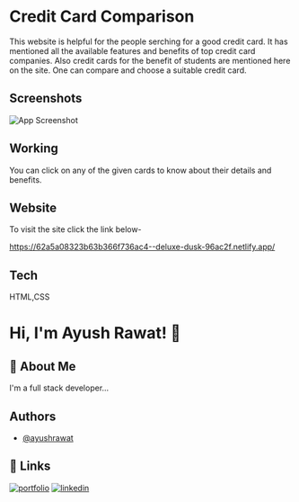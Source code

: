 
# Credit Card Comparison 

This website is helpful for the people serching for a good credit card.
It has mentioned all the available features and benefits of top credit card companies.
Also credit cards for the benefit of students are mentioned here on the site.
One can compare and choose a suitable credit card.


## Screenshots

![App Screenshot](https://i.postimg.cc/dVsmFnNr/page.png)


## Working

You can click on any of the given cards to know about their details and benefits. 


## Website

To visit the site click the link below-


https://62a5a08323b63b366f736ac4--deluxe-dusk-96ac2f.netlify.app/

## Tech 

HTML,CSS




# Hi, I'm Ayush Rawat! 👋


## 🚀 About Me
I'm a full stack developer...


## Authors

- [@ayushrawat](https://github.com/ayush9953)


## 🔗 Links
[![portfolio](https://img.shields.io/badge/my_portfolio-000?style=for-the-badge&logo=ko-fi&logoColor=white)](https://ayush9953.github.io/)
[![linkedin](https://img.shields.io/badge/linkedin-0A66C2?style=for-the-badge&logo=linkedin&logoColor=white)](https://www.linkedin.com/in/ayush-rawat-4b77841a4/)


